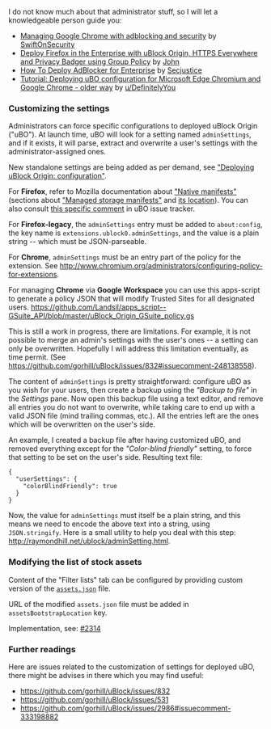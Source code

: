 I do not know much about that administrator stuff, so I will let a knowledgeable person guide you:
- [Managing Google Chrome with adblocking and security](https://decentsecurity.com/enterprise/#/ublock-for-google-chrome-deployment/) by [SwiftOnSecurity](https://twitter.com/SwiftOnSecurity/status/783348579943317504)
- [Deploy Firefox in the Enterprise with uBlock Origin, HTTPS Everywhere and Privacy Badger using Group Policy](https://www.winsysadminblog.com/2019/03/deploy-firefox-in-the-enterprise-with-ublock-origin-https-everywhere-and-privacy-badger-using-group-policy/) by [John](https://www.winsysadminblog.com/about-me/)
- [How To Deploy AdBlocker for Enterprise](https://www.secjuice.com/how-to-deploy-adblocker-for-smbs/) by [Secjustice](https://twitter.com/secjuice)
- [Tutorial: Deploying uBO configuration for Microsoft Edge Chromium and Google Chrome - older way](https://old.reddit.com/r/uBlockOrigin/comments/o7q2ou/control_trusted_sites_with_gpo/h3cplhd/) by [u/DefinitelyYou](https://old.reddit.com/user/DefinitelyYou)

### Customizing the settings

Administrators can force specific configurations to deployed uBlock Origin ("uBO"). At launch time, uBO will look for a setting named `adminSettings`, and if it exists, it will parse, extract and overwrite a user's settings with the administrator-assigned ones.

New standalone settings are being added as per demand, see ["Deploying uBlock Origin: configuration"](./Deploying-uBlock-Origin:-configuration).

For **Firefox**, refer to Mozilla documentation about ["Native manifests"](https://developer.mozilla.org/en-US/Add-ons/WebExtensions/Native_manifests) (sections about ["Managed storage manifests"](https://developer.mozilla.org/en-US/Add-ons/WebExtensions/Native_manifests#Managed_storage_manifests) and [its location](https://developer.mozilla.org/en-US/Add-ons/WebExtensions/Native_manifests#Manifest_location)). You can also consult [this specific comment](https://github.com/gorhill/uBlock/issues/2986#issuecomment-364035002) in uBO issue tracker.

For **Firefox-legacy**, the `adminSettings` entry must be added to `about:config`, the key name is `extensions.ublock0.adminSettings`, and the value is a plain string -- which must be JSON-parseable.

For **Chrome**, `adminSettings` must be an entry part of the policy for the extension. See <http://www.chromium.org/administrators/configuring-policy-for-extensions>.

For managing **Chrome** via **Google Workspace** you can use this apps-script to generate a policy JSON that will modify Trusted Sites for all designated users.
<https://github.com/Landsil/apps_script--GSuite_API/blob/master/uBlock_Origin_GSuite_policy.gs>

This is still a work in progress, there are limitations. For example, it is not possible to merge an admin's settings with the user's ones -- a setting can only be overwritten. Hopefully I will address this limitation eventually, as time permit. (See https://github.com/gorhill/uBlock/issues/832#issuecomment-248138558).

The content of `adminSettings` is pretty straightforward: configure uBO as you wish for your users, then create a backup using the _"Backup to file"_ in the _Settings_ pane. Now open this backup file using a text editor, and remove all entries you do not want to overwrite, while taking care to end up with a valid JSON file (mind trailing commas, etc.). All the entries left are the ones which will be overwritten on the user's side.

An example, I created a backup file after having customized uBO, and removed everything except for the _"Color-blind friendly"_ setting, to force that setting to be set on the user's side. Resulting text file:

    {
      "userSettings": {
        "colorBlindFriendly": true
      }
    }

Now, the value for `adminSettings` must itself be a plain string, and this means we need to encode the above text into a string, using `JSON.stringify`. Here is a small utility to help you deal with this step: <http://raymondhill.net/ublock/adminSetting.html>.


### Modifying the list of stock assets

Content of the "Filter lists" tab can be configured by providing custom version of the [`assets.json`](https://github.com/gorhill/uBlock/blob/16a0ebbfb05c4582ecc68454ba3b45b403164dde/assets/assets.json) file.

URL of the modified `assets.json` file must be added in `assetsBootstrapLocation` key.

Implementation, see: [#2314](https://github.com/gorhill/uBlock/pull/2314)

### Further readings

Here are issues related to the customization of settings for deployed uBO, there might be advises in there which you may find useful:
- https://github.com/gorhill/uBlock/issues/832
- https://github.com/gorhill/uBlock/issues/531
- https://github.com/gorhill/uBlock/issues/2986#issuecomment-333198882